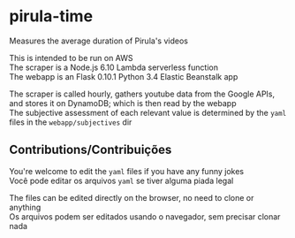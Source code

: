 # pirula-time
Measures the average duration of Pirula's videos

This is intended to be run on AWS  
The scraper is a Node.js 6.10 Lambda serverless function  
The webapp is an Flask 0.10.1 Python 3.4 Elastic Beanstalk app

The scraper is called hourly, gathers youtube data from the Google APIs, and stores it on DynamoDB; which is then read by the webapp  
The subjective assessment of each relevant value is determined by the `yaml` files in the `webapp/subjectives` dir

## Contributions/Contribuições
You're welcome to edit the `yaml` files if you have any funny jokes  
Você pode editar os arquivos `yaml` se tiver alguma piada legal

The files can be edited directly on the browser, no need to clone or anything  
Os arquivos podem ser editados usando o navegador, sem precisar clonar nada